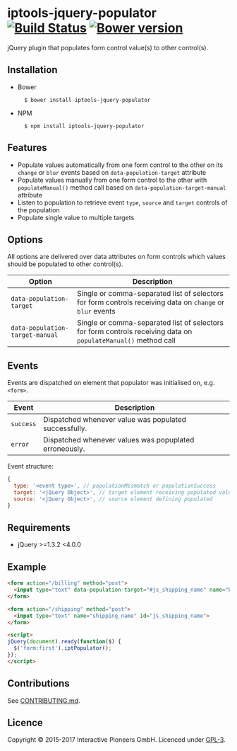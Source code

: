 # iptools-jquery-populator [![Build Status](http://img.shields.io/travis/interactive-pioneers/iptools-jquery-populator.svg)](https://travis-ci.org/interactive-pioneers/iptools-jquery-populator) [![Bower version](https://badge.fury.io/bo/iptools-jquery-populator.svg)](http://badge.fury.io/bo/iptools-jquery-populator)

jQuery plugin that populates form control value(s) to other control(s).

## Installation

- Bower

        $ bower install iptools-jquery-populator

- NPM

        $ npm install iptools-jquery-populator

## Features

- Populate values automatically from one form control to the other on its `change` or `blur` events based on `data-population-target` attribute
- Populate values manually from one form control to the other with `populateManual()` method call based on `data-population-target-manual` attribute
- Listen to population to retrieve event `type`, `source` and `target` controls of the population
- Populate single value to multiple targets

## Options

All options are delivered over data attributes on form controls which values should be populated to other control(s).

| Option | Description |
| ------ | ----------- |
| `data-population-target` | Single or comma-separated list of selectors for form controls receiving data on `change` or `blur` events |
| `data-population-target-manual` | Single or comma-separated list of selectors for form controls receiving data on `populateManual()` method call |

## Events

Events are dispatched on element that populator was initialised on, e.g. `<form>`.

| Event | Description |
| ------ | ----------- |
| `success` | Dispatched whenever value was populated successfully. |
| `error` | Dispatched whenever values was popuplated erroneously. |

Event structure:

```js
{
  type: '<event type>', // populationMismatch or populationSuccess
  target: '<jQuery Object>', // target element receiving populated value
  source: '<jQuery Object>', // source element defining populated
}
```

## Requirements

- jQuery >=1.3.2 <4.0.0

## Example

```html
<form action="/billing" method="post">
  <input type="text" data-population-target="#js_shipping_name" name="billing_name" value="Interactive Pioneers GmbH">
</form>

<form action="/shipping" method="post">
  <input type="text" name="shipping_name" id="js_shipping_name">
</form>

<script>
jQuery(document).ready(function($) {
  $('form:first').iptPopulator();
});
</script>
```

## Contributions
See [CONTRIBUTING.md](CONTRIBUTING.md).

## Licence
Copyright © 2015-2017 Interactive Pioneers GmbH. Licenced under [GPL-3](LICENSE).
